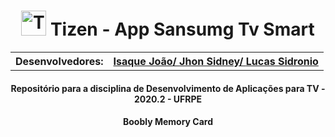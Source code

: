 <h1 align = "center" >
  <img alt="Tizen" width = "40px" src="https://icons-for-free.com/iconfiles/png/512/tizen+icon-1320167914346580857.png">
  Tizen - App Sansumg Tv Smart 
</h1>
<table align = "center" >
  <th>Desenvolvedores:</th>
  <th>
    <a href="https://github.com/isaqueijs">Isaque João/ </a>
    <a href="https://github.com/jhonsidney">Jhon Sidney/ </a>
    <a href="https://github.com/lsidronio">Lucas Sidronio</a>
  </th>
 
</table>
<h4 align="center" >Repositório para a disciplina de Desenvolvimento de Aplicações para TV - 2020.2 - UFRPE</h4>
<h4 align="center" >Boobly Memory Card</h4>

